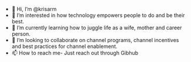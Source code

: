 - 👋 Hi, I’m @krisarm
- 👀 I’m interested in how technology empowers people to do and be their best.
- 🌱 I’m currently learning how to juggle life as a wife, mother and career person.
- 💞️ I’m looking to collaborate on channel programs, channel incentives and best practices for channel enablement.
- 📫 How to reach me- Just reach out through Gibhub

<!---
krisarm/krisarm is a ✨ special ✨ repository because its `README.md` (this file) appears on your GitHub profile.
You can click the Preview link to take a look at your changes.
--->
